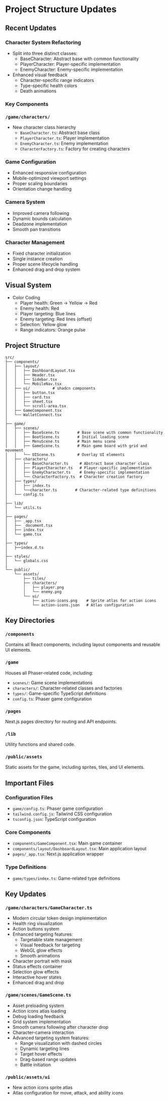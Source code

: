 # Project Structure Updates

## Recent Updates

### Character System Refactoring
- Split into three distinct classes:
  - BaseCharacter: Abstract base with common functionality
  - PlayerCharacter: Player-specific implementation
  - EnemyCharacter: Enemy-specific implementation
- Enhanced visual feedback
  - Character-specific range indicators
  - Type-specific health colors
  - Death animations

### Key Components

### `/game/characters/`
- New character class hierarchy
  - `BaseCharacter.ts`: Abstract base class
  - `PlayerCharacter.ts`: Player implementation
  - `EnemyCharacter.ts`: Enemy implementation
  - `CharacterFactory.ts`: Factory for creating characters

### Game Configuration
- Enhanced responsive configuration
- Mobile-optimized viewport settings
- Proper scaling boundaries
- Orientation change handling

### Camera System
- Improved camera following
- Dynamic bounds calculation
- Deadzone implementation
- Smooth pan transitions

### Character Management
- Fixed character initialization
- Single instance creation
- Proper scene lifecycle handling
- Enhanced drag and drop system

## Visual System
- Color Coding
  - Player health: Green -> Yellow -> Red
  - Enemy health: Red
  - Player targeting: Blue lines
  - Enemy targeting: Red lines (offset)
  - Selection: Yellow glow
  - Range indicators: Orange pulse

## Project Structure

```
src/
├── components/
│   ├── layout/
│   │   ├── DashboardLayout.tsx
│   │   ├── Header.tsx
│   │   ├── Sidebar.tsx
│   │   └── MobileNav.tsx
│   ├── ui/          # shadcn components
│   │   ├── button.tsx
│   │   ├── card.tsx
│   │   ├── sheet.tsx
│   │   └── scroll-area.tsx
│   ├── GameComponent.tsx
│   └── WalletConnect.tsx
│
├── game/
│   ├── scenes/
│   │   ├── BaseScene.ts        # Base scene with common functionality
│   │   ├── BootScene.ts        # Initial loading scene
│   │   ├── MenuScene.ts        # Main menu scene
│   │   ├── GameScene.ts        # Main game board with grid and movement
│   │   └── UIScene.ts          # Overlay UI elements
│   ├── characters/
│   │   ├── BaseCharacter.ts     # Abstract base character class
│   │   ├── PlayerCharacter.ts   # Player-specific implementation
│   │   ├── EnemyCharacter.ts    # Enemy-specific implementation
│   │   └── CharacterFactory.ts  # Character creation factory
│   ├── types/
│   │   ├── index.ts
│   │   └──character.ts        # Character-related type definitions
│   └── config.ts
│
├── lib/
│   └── utils.ts
│
├── pages/
│   ├── _app.tsx
│   ├── _document.tsx
│   ├── index.tsx
│   └── game.tsx
│
├── types/
│   ├──index.d.ts
│
├── styles/
│   └── globals.css
│
└── public/
    └── assets/
        ├── tiles/
        ├── characters/
        │   ├── player.png
        │   └── enemy.png
        └── ui/
            ├── action-icons.png    # Sprite atlas for action icons
            └── action-icons.json   # Atlas configuration

```

## Key Directories

### `/components`
Contains all React components, including layout components and reusable UI elements.

### `/game`
Houses all Phaser-related code, including:
- `scenes/`: Game scene implementations
- `characters/`: Character-related classes and factories
- `types/`: Game-specific TypeScript definitions
- `config.ts`: Phaser game configuration

### `/pages`
Next.js pages directory for routing and API endpoints.

### `/lib`
Utility functions and shared code.

### `/public/assets`
Static assets for the game, including sprites, tiles, and UI elements.

## Important Files

### Configuration Files
- `game/config.ts`: Phaser game configuration
- `tailwind.config.js`: Tailwind CSS configuration
- `tsconfig.json`: TypeScript configuration

### Core Components
- `components/GameComponent.tsx`: Main game container
- `components/layout/DashboardLayout.tsx`: Main application layout
- `pages/_app.tsx`: Next.js application wrapper

### Type Definitions
- `game/types/index.ts`: Game-related type definitions 

## Key Updates

### `/game/characters/GameCharacter.ts`
- Modern circular token design implementation
- Health ring visualization
- Action buttons system
- Enhanced targeting features:
  - Targetable state management
  - Visual feedback for targeting
  - WebGL glow effects
  - Smooth animations
- Character portrait with mask
- Status effects container
- Selection glow effects
- Interactive hover states
- Enhanced drag and drop

### `/game/scenes/GameScene.ts`
- Asset preloading system
- Action icons atlas loading
- Debug loading feedback
- Grid system implementation
- Smooth camera following after character drop
- Character-camera interaction
- Advanced targeting system features:
  - Range visualization with dashed circles
  - Dynamic targeting lines
  - Target hover effects
  - Drag-based range updates
  - Battle initiation

### `/public/assets/ui`
- New action icons sprite atlas
- Atlas configuration for move, attack, and ability icons

